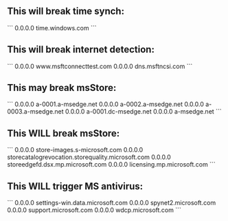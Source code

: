 <h2>This will break time synch:</h2>
```
0.0.0.0 time.windows.com
```
<h2>This will break internet detection:</h2>
```
0.0.0.0 www.msftconnecttest.com
0.0.0.0 dns.msftncsi.com
```
<h2>This may break msStore:</h2>
```
0.0.0.0 a-0001.a-msedge.net
0.0.0.0 a-0002.a-msedge.net
0.0.0.0 a-0003.a-msedge.net
0.0.0.0 a-0001.dc-msedge.net
0.0.0.0 a-msedge.net
```

<h2>This WILL break msStore:</h2>
```
0.0.0.0 store-images.s-microsoft.com
0.0.0.0 storecatalogrevocation.storequality.microsoft.com
0.0.0.0 storeedgefd.dsx.mp.microsoft.com
0.0.0.0 licensing.mp.microsoft.com
```

<h2>This WILL trigger MS antivirus:</h2>
```
0.0.0.0 settings-win.data.microsoft.com
0.0.0.0 spynet2.microsoft.com
0.0.0.0 support.microsoft.com
0.0.0.0 wdcp.microsoft.com
```
